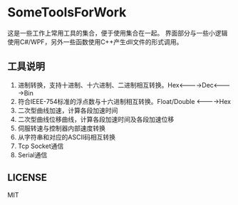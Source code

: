 # SomeToolsForWork

这是一些工作上常用工具的集合，便于使用集合在一起。
界面部分与一些小逻辑使用C#/WPF，另外一些函数使用C++产生dll文件的形式调用。

## 工具说明

1. 进制转换，支持十进制、十六进制、二进制相互转换。Hex<---->Dec<---->Bin
1. 符合IEEE-754标准的浮点数与十六进制相互转换。Float/Double <---->Hex
1. 二次型曲线加速，计算各段加速时间
1. 二次型曲线位移曲线，计算各段加速时间及各段加速位移
1. 伺服转速与控制器内部速度转换
1. 从字符串和对应的ASCII码相互转换
1. Tcp Socket通信
1. Serial通信

## LICENSE

MIT

